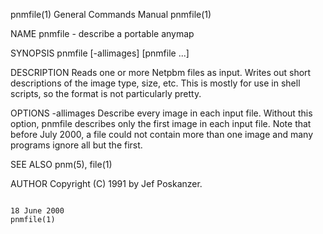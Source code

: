 pnmfile(1)                                                                               General Commands Manual                                                                               pnmfile(1)

NAME
       pnmfile - describe a portable anymap

SYNOPSIS
       pnmfile [-allimages] [pnmfile ...]

DESCRIPTION
       Reads one or more Netpbm files as input.  Writes out short descriptions of the image type, size, etc.  This is mostly for use in shell scripts, so the format is not particularly pretty.

OPTIONS
       -allimages
              Describe  every  image in each input file.  Without this option, pnmfile describes only the first image in each input file.  Note that before July 2000, a file could not contain more than
              one image and many programs ignore all but the first.

SEE ALSO
       pnm(5), file(1)

AUTHOR
       Copyright (C) 1991 by Jef Poskanzer.

                                                                                               18 June 2000                                                                                    pnmfile(1)
